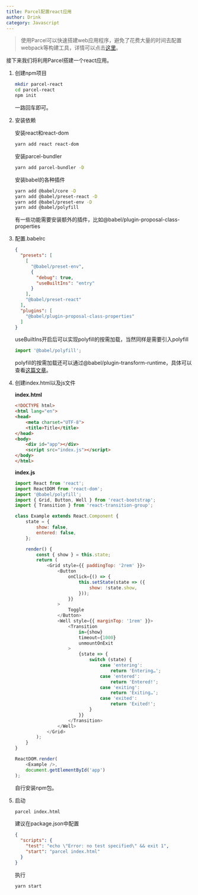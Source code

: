 ```yaml
---
title: Parcel配置react应用
author: Drink
category: Javascript
---
```


> 使用Parcel可以快速搭建web应用程序，避免了花费大量的时间去配置webpack等构建工具，详情可以点击[这里](https://parceljs.org/)。

接下来我们将利用Parcel搭建一个react应用。

1. 创建npm项目
    
    ```bash
    mkdir parcel-react
    cd parcel-react
    npm init
    ```
    
    一路回车即可。

2. 安装依赖

    安装react和react-dom
    
    ```bash
    yarn add react react-dom
    ```
    
    安装parcel-bundler
    
    ```bash
    yarn add parcel-bundler -D
    ```
    
    安装babel的各种插件
    
    ```bash
    yarn add @babel/core -D
    yarn add @babel/preset-react -D
    yarn add @babel/preset-env -D
    yarn add @babel/polyfill
    ```
    
    有一些功能需要安装额外的插件，比如@babel/plugin-proposal-class-properties
    
3. 配置.babelrc

    ```json
    {
      "presets": [
        [
          "@babel/preset-env",
          {
            "debug": true,
            "useBuiltIns": "entry"
          }
        ],
        "@babel/preset-react"
      ],
      "plugins": [
        "@babel/plugin-proposal-class-properties"
      ]
    }
    ```
    
    useBuiltIns开启后可以实现polyfill的按需加载，当然同样是需要引入polyfill
    
    ```javascript
    import '@babel/polyfill';
    ```
    
    polyfill的按需加载还可以通过@babel/plugin-transform-runtime，具体可以查看[这篇文章](/article/babel-plugin.html)。

4. 创建index.html以及js文件

    **index.html**
     
    ```html
    <!DOCTYPE html>
    <html lang="en">
    <head>
        <meta charset="UTF-8">
        <title>Title</title>
    </head>
    <body>
        <div id="app"></div>
        <script src="index.js"></script>
    </body>
    </html>
    ```   
    
    **index.js**
    
    ```javascript
    import React from 'react';
    import ReactDOM from 'react-dom';
    import '@babel/polyfill';
    import { Grid, Button, Well } from 'react-bootstrap';
    import { Transition } from 'react-transition-group';
    
    class Example extends React.Component {
        state = {
            show: false,
            entered: false,
        };
    
        render() {
            const { show } = this.state;
            return (
                <Grid style={{ paddingTop: '2rem' }}>
                    <Button
                        onClick={() => {
                            this.setState(state => ({
                                show: !state.show,
                            }));
                        }}
                    >
                        Toggle
                    </Button>
                    <Well style={{ marginTop: '1rem' }}>
                        <Transition
                            in={show}
                            timeout={1000}
                            unmountOnExit
                        >
                            {state => {
                                switch (state) {
                                    case 'entering':
                                        return 'Entering…';
                                    case 'entered':
                                        return 'Entered!';
                                    case 'exiting':
                                        return 'Exiting…';
                                    case 'exited':
                                        return 'Exited!';
                                }
                            }}
                        </Transition>
                    </Well>
                </Grid>
            );
        }
    }
    
    ReactDOM.render(
        <Example />,
        document.getElementById('app')
    );

    ```
    
    自行安装npm包。

5. 启动

    ```bash
    parcel index.html
    ```
    
    建议在package.json中配置
    
    ```json
    {
      "scripts": {
        "test": "echo \"Error: no test specified\" && exit 1",
        "start": "parcel index.html"
      }
    }
    ```
    
    执行
    
    ```bash
    yarn start
    ```

